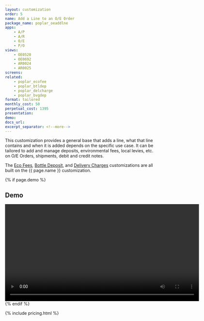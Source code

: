 ```yaml
---
layout: customization
order: 5
name: Add a Line to an O/E Order
package_name: poplar_oeaddlne
apps:
    - A/P
    - A/R
    - O/E
    - P/O
views:
    - OE0520
    - OE0692
    - AR0024
    - AR0025
screens:
related: 
    - poplar_ecofee
    - poplar_btldep
    - poplar_delcharge
    - poplar_bvgdep
format: tailored
monthly_cost: 50
perpetual_cost: 1395
presentation: 
demo: 
docs_url: 
excerpt_separator: <!--more-->
---
```


This customization provides a general base that adds a line, what that line
contains and when it is added depends on the specific use case.  It can be
tailored to add and manage deposits, environmental fees, local levies, etc. on
O/E Orders, shipments, debit and credit notes. 

The [Eco Fees](/customizations/poplar_ecofee.html),
[Bottle Deposit](/customizations/poplar_btldep.html),
and [Delivery Charges](/customizations/poplar_delcharge.html) customizations
are all built on the {{ page.name }} customization.
<!--more-->

{% if page.demo %}
## Demo

<video width="640" controls>
  <source src="{{ page.demo }}" type="video/mp4">
  Your browser doesn't support the video tag.
</video>
{% endif %}

{% include pricing.html %}
